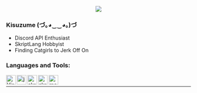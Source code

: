 ‌
<p align="center">
  <img src="https://count.getloli.com/get/@kisuzume?theme=gelbooru" />
</p>

### Kisuzume (づ｡◕‿‿◕｡)づ

- Discord API Enthusiast
- SkriptLang Hobbyist
- Finding Catgirls to Jerk Off On

### Languages and Tools:

<img align="left" alt="Visual Studio Code" width="26px" src="https://i.imgur.com/LwSdAlE.png" />
<img align="left" alt="js" width="26px" src="https://i.imgur.com/3u1wzwE.png" />
<img align="left" alt="skript" width="26px" src="https://avatars.githubusercontent.com/u/39464898?s=200&v=4" />
<img align="left" alt="skript" width="26px" src="https://avatars.githubusercontent.com/u/4430336?s=280&v=4" />
<img align="left" alt="mongodb" width="26px" src="https://imgur.com/xN5cFRr.png" /><br />

---
